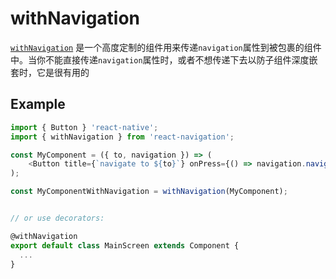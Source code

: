 
# withNavigation

[`withNavigation`](/src/views/withNavigation.js) 是一个高度定制的组件用来传递`navigation`属性到被包裹的组件中。当你不能直接传递`navigation`属性时，或者不想传递下去以防子组件深度嵌套时，它是很有用的

## Example

```js
import { Button } 'react-native';
import { withNavigation } from 'react-navigation';

const MyComponent = ({ to, navigation }) => (
    <Button title={`navigate to ${to}`} onPress={() => navigation.navigate(to)} />
);

const MyComponentWithNavigation = withNavigation(MyComponent);


// or use decorators:

@withNavigation
export default class MainScreen extends Component {
  ...
}
```
